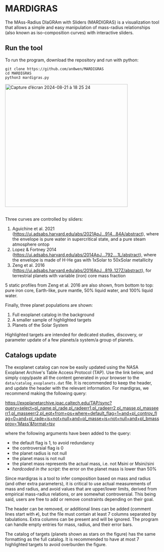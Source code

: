 # MARDIGRAS
The MAss-Radius DIaGRAm with Sliders (MARDIGRAS) is a visualization tool that allows a simple and easy manipulation of mass-radius relationships (also known as iso-composition curves) with interactive sliders.

## Run the tool
To run the program, download the repository and run with python:
```
git clone https://github.com/an0wen/MARDIGRAS
cd MARDIGRAS
python3 mardigras.py
```
<img width="400" alt="Capture d’écran 2024-08-21 à 18 25 24" src="https://github.com/user-attachments/assets/d64cfffe-9163-442d-9fb6-c0778821b8a9">
<br/>
<br/>

Three curves are controlled by sliders:
1. Aguichine et al. 2021 (https://ui.adsabs.harvard.edu/abs/2021ApJ...914...84A/abstract), where the envelope is pure water in supercritical state, and a pure steam atmosphere ontop
2. Lopez & Fortney 2014 (https://ui.adsabs.harvard.edu/abs/2014ApJ...792....1L/abstract), where the envelope is made of H-He gas with 1xSolar to 50xSolar metallicity
3. Zeng et al. 2016 (https://ui.adsabs.harvard.edu/abs/2016ApJ...819..127Z/abstract), for terrestrial planets with variable (iron) core mass fraction

5 static profiles from Zeng et al. 2016 are also shown, from bottom to top: pure iron core, Earth-like, pure mantle, 50% liquid water, and 100% liquid water.

Finally, three planet populations are shown:
1. Full exoplanet catalog in the background
2. A smaller sample of highlighted targets
3. Planets of the Solar System

Highlighted targets are intended for dedicated studies, discovery, or parameter update of a few planets/a system/a group of planets.

## Catalogs update
The exoplanet catalog can now be easily updated using the NASA Exoplanet Archive's Table Access Protocol (TAP). Use the link below, and simply copy/paste all the content generated in your browser to the `data/catalog_exoplanets.dat` file. It is recommended to keep the header, and update the header with the relevant information. For mardigras, we recommend making the following query:

https://exoplanetarchive.ipac.caltech.edu/TAP/sync?query=select+pl_name,pl_rade,pl_radeerr1,pl_radeerr2,pl_masse,pl_masseerr1,pl_masseerr2,pl_eqt+from+ps+where+default_flag=1+and+pl_controv_flag=0+and+pl_rade+is+not+null+and+pl_masse+is+not+null+and+pl_bmassprov='Mass'&format=tsv

where the following arguments have been added to the query:
- the default flag is 1, to avoid redundancy
- the controversial flag is 0
- the planet radius is not null
- the planet mass is not null
- the planet mass represents the actual mass, i.e. not Msini or Msini/sini
- *hardcoded in the script*: the error on the planet mass is lower than 50%

Since mardigras is a tool to infer composition based on mass and radius (and other extra parameters), it is critical to use actual measurements of mass and radius, and avoid values that are upper/lower limits, derived from empirical mass-radius relations, or are somewhat controversial. This being said,  users are free to add or remove constraints depending on their goal.

The header can be removed, or additional lines can be added (comment lines start with `#`), but the file must contain at least 7 columns separated by tabulations. Extra columns can be present and will be ignored. The program can handle empty entries for mass, radius, and their error bars.

The catalog of targets (planets shown as stars on the figure) has the same formatting as the full catalog. It is recommended to have at most 7 highlighted targets to avoid overburden the figure.
